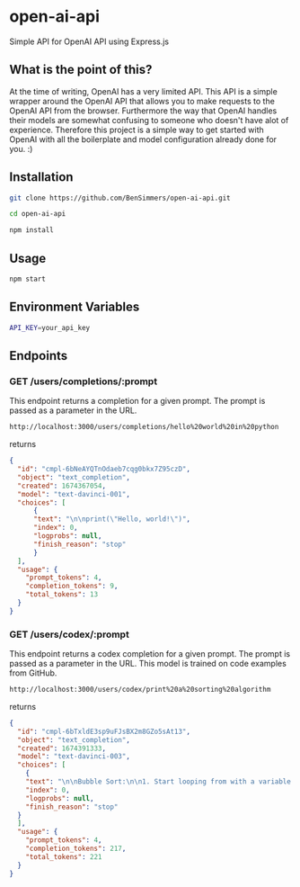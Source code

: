 # open-ai-api

Simple API for OpenAI API using Express.js

## What is the point of this?
At the time of writing, OpenAI has a very limited API. This API is a simple wrapper around the OpenAI API that allows you to make requests to the OpenAI API from the browser. Furthermore the way that OpenAI handles their models are somewhat confusing to someone who doesn't have alot of experience. Therefore this project is a simple way to get started with OpenAI with all the boilerplate and model configuration already done for you. :)


## Installation

```bash
git clone https://github.com/BenSimmers/open-ai-api.git
```

```bash
cd open-ai-api
```

```bash
npm install
```

## Usage

```bash
npm start
```

## Environment Variables

```bash
API_KEY=your_api_key
```

## Endpoints

### GET /users/completions/:prompt

This endpoint returns a completion for a given prompt. The prompt is passed as a parameter in the URL.


```bash
http://localhost:3000/users/completions/hello%20world%20in%20python
```
returns
```json
{
  "id": "cmpl-6bNeAYQTnOdaeb7cqg0bkx7Z95czD",
  "object": "text_completion",
  "created": 1674367054,
  "model": "text-davinci-001",
  "choices": [
      {
      "text": "\n\nprint(\"Hello, world!\")",
      "index": 0,
      "logprobs": null,
      "finish_reason": "stop"
      }
  ],
  "usage": {
    "prompt_tokens": 4,
    "completion_tokens": 9,
    "total_tokens": 13
  }
}
```


### GET /users/codex/:prompt

This endpoint returns a codex completion for a given prompt. The prompt is passed as a parameter in the URL. This model is trained on code examples from GitHub.

```bash
http://localhost:3000/users/codex/print%20a%20sorting%20algorithm
```
returns
```json
{
  "id": "cmpl-6bTxldE3sp9uFJsBX2m8GZo5sAt13",
  "object": "text_completion",
  "created": 1674391333,
  "model": "text-davinci-003",
  "choices": [
    {
    "text": "\n\nBubble Sort:\n\n1. Start looping from with a variable called i the end of the array towards the beginning \n2. Start an inner loop with a variable called j from the beginning     until   i-1 \n3. If arr[j] is greater than arr[j+1], swap those two values \n4. Continue until i and j are at the beginning of the array \n5. Repeat this process until the array is sorted\n\n//     Pseudocode  \n\nfunction bubbleSort(array) {\n  for (let i = array.length; i > 0; i--) {\n    for (let j = 0; j < i - 1; j++) {\n      if (array[j] > array[j + 1]) {\n        let temp = array[j];   \n          array[j] = array[j + 1];\n        array[j + 1] = temp;\n      }\n    }\n  }\n  return array;\n}",
    "index": 0,
    "logprobs": null,
    "finish_reason": "stop"
  }
  ],
  "usage": {
    "prompt_tokens": 4,
    "completion_tokens": 217,
    "total_tokens": 221
  }
}
```
